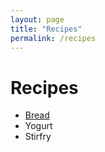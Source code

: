```yaml
---
layout: page
title: "Recipes"
permalink: /recipes
---
```


# Recipes
- [Bread](https://shmuelic.github.io/recipes/bread)
- Yogurt
- Stirfry
